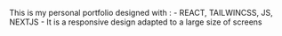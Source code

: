 This is my personal portfolio designed with :
    - REACT, TAILWINCSS, JS, NEXTJS
    - It is a responsive design adapted to a large size of screens
